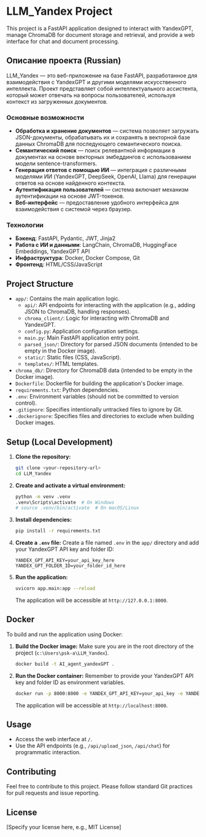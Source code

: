 # LLM_Yandex Project

This project is a FastAPI application designed to interact with YandexGPT, manage ChromaDB for document storage and retrieval, and provide a web interface for chat and document processing.

## Описание проекта (Russian)

LLM_Yandex — это веб-приложение на базе FastAPI, разработанное для взаимодействия с YandexGPT и другими моделями искусственного интеллекта. Проект представляет собой интеллектуального ассистента, который может отвечать на вопросы пользователей, используя контекст из загруженных документов.

### Основные возможности

- **Обработка и хранение документов** — система позволяет загружать JSON-документы, обрабатывать их и сохранять в векторной базе данных ChromaDB для последующего семантического поиска.
- **Семантический поиск** — поиск релевантной информации в документах на основе векторных эмбеддингов с использованием модели sentence-transformers.
- **Генерация ответов с помощью ИИ** — интеграция с различными моделями ИИ (YandexGPT, DeepSeek, OpenAI, Llama) для генерации ответов на основе найденного контекста.
- **Аутентификация пользователей** — система включает механизм аутентификации на основе JWT-токенов.
- **Веб-интерфейс** — предоставление удобного интерфейса для взаимодействия с системой через браузер.

### Технологии

- **Бэкенд**: FastAPI, Pydantic, JWT, Jinja2
- **Работа с ИИ и данными**: LangChain, ChromaDB, HuggingFace Embeddings, YandexGPT API
- **Инфраструктура**: Docker, Docker Compose, Git
- **Фронтенд**: HTML/CSS/JavaScript

## Project Structure

- `app/`: Contains the main application logic.
  - `api/`: API endpoints for interacting with the application (e.g., adding JSON to ChromaDB, handling responses).
  - `chroma_client/`: Logic for interacting with ChromaDB and YandexGPT.
  - `config.py`: Application configuration settings.
  - `main.py`: Main FastAPI application entry point.
  - `parsed_json/`: Directory for parsed JSON documents (intended to be empty in the Docker image).
  - `static/`: Static files (CSS, JavaScript).
  - `templates/`: HTML templates.
- `chroma_db/`: Directory for ChromaDB data (intended to be empty in the Docker image).
- `Dockerfile`: Dockerfile for building the application's Docker image.
- `requirements.txt`: Python dependencies.
- `.env`: Environment variables (should not be committed to version control).
- `.gitignore`: Specifies intentionally untracked files to ignore by Git.
- `.dockerignore`: Specifies files and directories to exclude when building Docker images.

## Setup (Local Development)

1.  **Clone the repository:**
    ```bash
    git clone <your-repository-url>
    cd LLM_Yandex
    ```

2.  **Create and activate a virtual environment:**
    ```bash
    python -m venv .venv
    .venv\Scripts\activate  # On Windows
    # source .venv/bin/activate  # On macOS/Linux
    ```

3.  **Install dependencies:**
    ```bash
    pip install -r requirements.txt
    ```

4.  **Create a `.env` file:**
    Create a file named `.env` in the `app/` directory and add your YandexGPT API key and folder ID:
    ```
    YANDEX_GPT_API_KEY=your_api_key_here
    YANDEX_GPT_FOLDER_ID=your_folder_id_here
    ```

5.  **Run the application:**
    ```bash
    uvicorn app.main:app --reload
    ```
    The application will be accessible at `http://127.0.0.1:8000`.

## Docker

To build and run the application using Docker:

1.  **Build the Docker image:**
    Make sure you are in the root directory of the project (`c:\Users\psk-a\LLM_Yandex`).
    ```bash
    docker build -t AI_agent_yandexGPT .
    ```

2.  **Run the Docker container:**
    Remember to provide your YandexGPT API key and folder ID as environment variables.
    ```bash
    docker run -p 8000:8000 -e YANDEX_GPT_API_KEY=your_api_key -e YANDEX_GPT_FOLDER_ID=your_folder_id AI_agent_yandexGPT
    ```
    The application will be accessible at `http://localhost:8000`.

## Usage

-   Access the web interface at `/`.
-   Use the API endpoints (e.g., `/api/upload_json`, `/api/chat`) for programmatic interaction.

## Contributing

Feel free to contribute to this project. Please follow standard Git practices for pull requests and issue reporting.

## License

[Specify your license here, e.g., MIT License]
